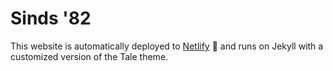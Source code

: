# Sinds '82

This website is automatically deployed to [Netlify](http://netlify.com) 💪 and runs on Jekyll with a customized version of the Tale theme.
